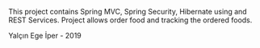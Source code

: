 This project contains Spring MVC, Spring Security, Hibernate using and REST Services. Project allows order food and tracking the ordered foods.

Yalçın Ege İper - 2019